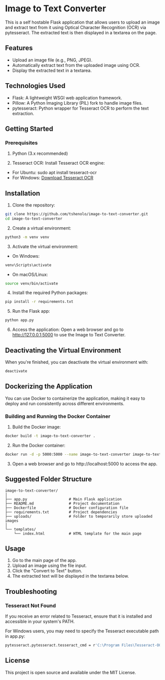 # Image to Text Converter
This is a self hostable Flask application that allows users to upload an image and extract text from it using Optical Character Recognition (OCR) via pytesseract. The extracted text is then displayed in a textarea on the page.

## Features
- Upload an image file (e.g., PNG, JPEG).
- Automatically extract text from the uploaded image using OCR.
- Display the extracted text in a textarea.

## Technologies Used
- Flask: A lightweight WSGI web application framework.
- Pillow: A Python Imaging Library (PIL) fork to handle image files.
- pytesseract: Python wrapper for Tesseract OCR to perform the text extraction.

## Getting Started
### Prerequisites
1. Python (3.x recommended)

2. Tesseract OCR: Install Tesseract OCR engine:
- For Ubuntu: sudo apt install tesseract-ocr
- For Windows: [Download Tesseract OCR](https://github.com/UB-Mannheim/tesseract/wiki)


## Installation
1. Clone the repository:
```bash
git clone https://github.com/tshenolo/image-to-text-converter.git
cd image-to-text-converter
```

2. Create a virtual environment:
```bash
python3 -m venv venv
```

3. Activate the virtual environment:
- On Windows:
```bash
venv\Scripts\activate
```

- On macOS/Linux:
```bash
source venv/bin/activate
```

4. Install the required Python packages:
```bash
pip install -r requirements.txt
```

5. Run the Flask app:
```bash
python app.py
```

6. Access the application: Open a web browser and go to http://127.0.0.1:5000 to use the Image to Text Converter.

## Deactivating the Virtual Environment
When you're finished, you can deactivate the virtual environment with:
```bash
deactivate
```


## Dockerizing the Application
You can use Docker to containerize the application, making it easy to deploy and run consistently across different environments.

### Building and Running the Docker Container

1. Build the Docker image:
```bash
docker build -t image-to-text-converter .
```

2. Run the Docker container:
```bash
docker run -d -p 5000:5000 --name image-to-text-converter image-to-text-converter
```

3. Open a web browser and go to http://localhost:5000 to access the app.

## Suggested Folder Structure
```
image-to-text-converter/
│
├── app.py                   # Main Flask application
├── README.md                # Project documentation
├── Dockerfile               # Docker configuration file
├── requirements.txt         # Project dependencies
├── uploads/                 # Folder to temporarily store uploaded images
│
└── templates/
    └── index.html           # HTML template for the main page
```

## Usage
1. Go to the main page of the app.
2. Upload an image using the file input.
3. Click the "Convert to Text" button.
4. The extracted text will be displayed in the textarea below.

## Troubleshooting
### Tesseract Not Found
If you receive an error related to Tesseract, ensure that it is installed and accessible in your system's PATH.

For Windows users, you may need to specify the Tesseract executable path in app.py:
```bash
pytesseract.pytesseract.tesseract_cmd = r'C:\Program Files\Tesseract-OCR\tesseract.exe'
```

## License
This project is open source and available under the MIT License.
























